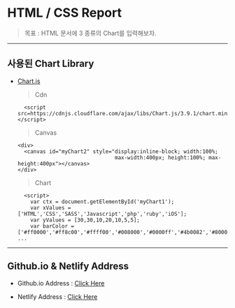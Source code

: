 # HTML / CSS Report

  > 목표 : HTML 문서에 3 종류의 Chart를 입력해보자.

-----------------------------------------------------------------------

## 사용된 Chart Library

- [Chart.js](https://www.chartjs.org/)

  > Cdn
  
    <!-- chart.js -->
        <script src=https://cdnjs.cloudflare.com/ajax/libs/Chart.js/3.9.1/chart.min.js></script>

  > Canvas
  
    <!-- Canvas -->
      <div>
        <canvas id="myChart2" style="display:inline-block; width:100%; 
                                     max-width:400px; height:100%; max-height:400px"></canvas>
      </div>

  > Chart
  
     <!-- Chart -->
        <script>
          var ctx = document.getElementById('myChart1');
          var xValues = ['HTML','CSS','SASS','Javascript','php','ruby','iOS'];
          var yValues = [30,30,10,20,10,5,5];
          var barColor = ['#ff0000','#ff8c00','#ffff00','#008000','#0000ff','#4b0082','#800080'];
      ...
  
-----------------------------------------------------------------------

## Github.io & Netlify Address

  - Github.io Address : [Click Here](https://racheneken.github.io/Github.io-HTMLreport/)
  
  - Netlify Address : [Click Here](https://htmlreport.netlify.app/)
  

